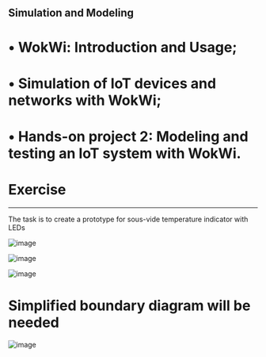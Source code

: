 ## Simulation and Modeling

# • WokWi: Introduction and Usage;
# • Simulation of IoT devices and networks with WokWi;
# • Hands-on project 2: Modeling and testing an IoT system with WokWi.

# Exercise
-------------------------------------------------------------------------------------------------------------------------------------------------------
The task is to create a prototype for sous-vide temperature indicator with LEDs

![image](https://github.com/svetlanasieber/Software-Engineering--Path-SoftUni/assets/135451084/661c3fca-58f6-4669-a629-080ef3175262)

![image](https://github.com/svetlanasieber/Software-Engineering--Path-SoftUni/assets/135451084/b650e85f-062f-454a-9b79-bebcad794ed0)

![image](https://github.com/svetlanasieber/Software-Engineering--Path-SoftUni/assets/135451084/c7d9a66a-d48d-4f15-9209-60c272de031c)


# Simplified boundary diagram will be needed
![image](https://github.com/svetlanasieber/Software-Engineering--Path-SoftUni/assets/135451084/b36966a4-9dd1-43b5-aef4-e1eb8eaa0b98)




